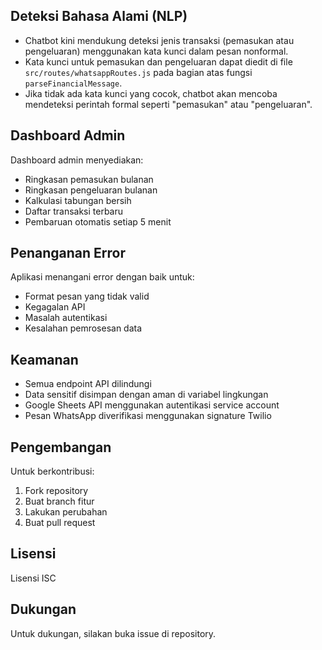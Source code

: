 ## Deteksi Bahasa Alami (NLP)

- Chatbot kini mendukung deteksi jenis transaksi (pemasukan atau pengeluaran) menggunakan kata kunci dalam pesan nonformal.
- Kata kunci untuk pemasukan dan pengeluaran dapat diedit di file `src/routes/whatsappRoutes.js` pada bagian atas fungsi `parseFinancialMessage`.
- Jika tidak ada kata kunci yang cocok, chatbot akan mencoba mendeteksi perintah formal seperti "pemasukan" atau "pengeluaran".

## Dashboard Admin

Dashboard admin menyediakan:
- Ringkasan pemasukan bulanan
- Ringkasan pengeluaran bulanan
- Kalkulasi tabungan bersih
- Daftar transaksi terbaru
- Pembaruan otomatis setiap 5 menit

## Penanganan Error

Aplikasi menangani error dengan baik untuk:
- Format pesan yang tidak valid
- Kegagalan API
- Masalah autentikasi
- Kesalahan pemrosesan data

## Keamanan

- Semua endpoint API dilindungi
- Data sensitif disimpan dengan aman di variabel lingkungan
- Google Sheets API menggunakan autentikasi service account
- Pesan WhatsApp diverifikasi menggunakan signature Twilio

## Pengembangan

Untuk berkontribusi:

1. Fork repository
2. Buat branch fitur
3. Lakukan perubahan
4. Buat pull request

## Lisensi

Lisensi ISC

## Dukungan

Untuk dukungan, silakan buka issue di repository.
